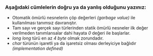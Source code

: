 ### Aşağıdaki cümlelerin doğru ya da yanlış olduğunu yazınız:

+ Otomatik ömürlü nesnelerin çöp değerleri _(garbage value)_ ile kullanılması tanımsız davranıştır.
+ Tam sayı ve gerçek sayı türlerinden statik ömürlü nesneler ilk değer verilmeden tanımlansalar dahi hayata _0_ değeri ile başlarlar.
+ _long long_ türü en az _4 byte_ olmak zorundadır.
+ _char_ türünün işaretli ya da işaretsiz olması derleyiciye bağlıdır _(implementation defined)_
